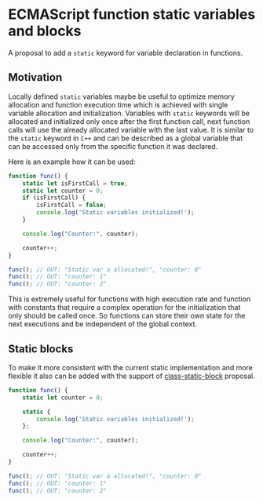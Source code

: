 # ECMAScript function static variables and blocks
A proposal to add a `static` keyword for variable declaration in functions.

## Motivation
Locally defined `static` variables maybe be useful to optimize memory allocation and function execution time which is achieved with single variable allocation and initialization. Variables with `static` keywords will be allocated and initialized only once after the first function call, next function calls will use the already allocated variable with the last value. It is similar to the `static` keyword in `C++` and can be described as a global variable that can be accessed only from the specific function it was declared.

Here is an example how it can be used:
```javascript
function func() {
    static let isFirstCall = true;
    static let counter = 0;
    if (isFirstCall) {
        isFirstCall = false;
        console.log('Static variables initialized!');
    }

    console.log("Counter:", counter);

    counter++;
}

func(); // OUT: "Static var a allocated!", "counter: 0"
func(); // OUT: "counter: 1"
func(); // OUT: "counter: 2"
```

This is extremely useful for functions with high execution rate and function with constants that require a complex operation for the initialization that only should be called once. So functions can store their own state for the next executions and be independent of the global context.

## Static blocks
To make it more consistent with the current static implementation and more flexible it also can be added with the support of [class-static-block](https://github.com/tc39/proposal-class-static-block) proposal.

```javascript
function func() {
    static let counter = 0;

    static {
        console.log('Static variables initialized!');
    };

    console.log("Counter:", counter);

    counter++;
}

func(); // OUT: "Static var a allocated!", "counter: 0"
func(); // OUT: "counter: 1"
func(); // OUT: "counter: 2"
```
